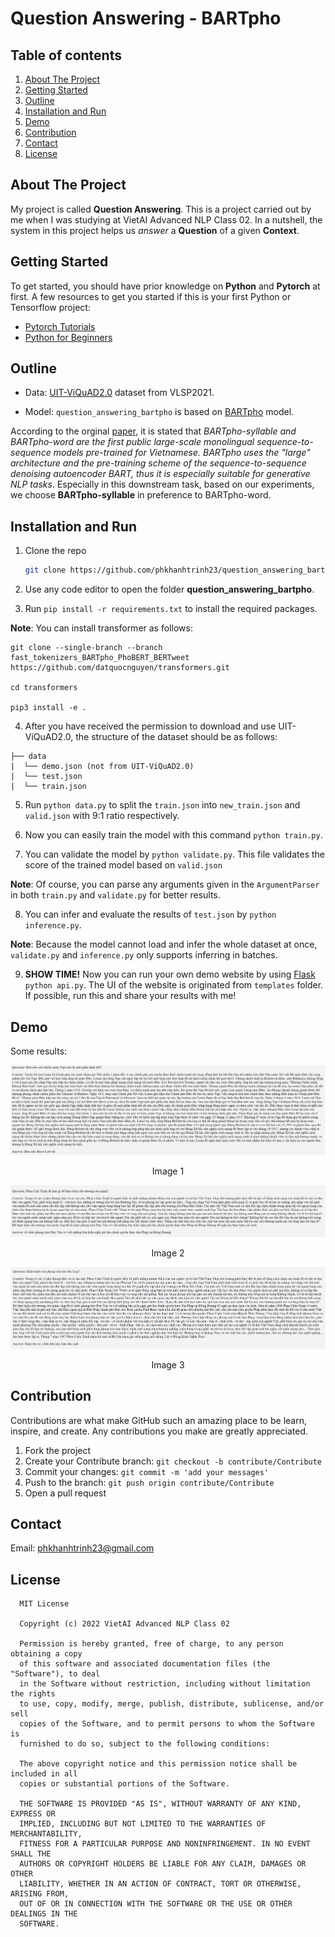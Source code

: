 # Question Answering - BARTpho

## Table of contents

1. [About The Project](#about-the-project)
2. [Getting Started](#getting-started)
3. [Outline](#outline)
4. [Installation and Run](#installation-and-run)
5. [Demo](#demo)
6. [Contribution](#contribution)
7. [Contact](#contact)
8. [License](#license)


## About The Project

My project is called **Question Answering**. This is a project carried out by me when I was studying at VietAI Advanced NLP Class 02. In a nutshell, the system in this project helps us *answer* a **Question** of a given **Context**.


## Getting Started

To get started, you should have prior knowledge on **Python** and **Pytorch** at first. A few resources to get you started if this is your first Python or Tensorflow project:

- [Pytorch Tutorials](https://pytorch.org/tutorials/)
- [Python for Beginners](https://www.python.org/about/gettingstarted/)


## Outline

- Data: [UIT-ViQuAD2.0](https://aihub.vn/competitions/35) dataset from VLSP2021.

- Model: `question_answering_bartpho` is based on [BARTpho](https://github.com/VinAIResearch/BARTpho) model.

According to the orginal [paper](https://arxiv.org/abs/2109.09701), it is stated that *BARTpho-syllable and BARTpho-word are the first public large-scale monolingual sequence-to-sequence models pre-trained for Vietnamese. BARTpho uses the "large" architecture and the pre-training scheme of the sequence-to-sequence denoising autoencoder BART, thus it is especially suitable for generative NLP tasks*. Especially in this downstream task, based on our experiments, we choose **BARTpho-syllable** in preference to BARTpho-word.


## Installation and Run

1. Clone the repo

   ```sh
   git clone https://github.com/phkhanhtrinh23/question_answering_bartpho.git
   ```
  
2. Use any code editor to open the folder **question_answering_bartpho**.

3. Run `pip install -r requirements.txt` to install the required packages. 

**Note**: You can install transformer as follows:
```
git clone --single-branch --branch fast_tokenizers_BARTpho_PhoBERT_BERTweet https://github.com/datquocnguyen/transformers.git

cd transformers

pip3 install -e .
```

4. After you have received the permission to download and use UIT-ViQuAD2.0, the structure of the dataset should be as follows:
```text
├── data
|  └── demo.json (not from UIT-ViQuAD2.0)
|  └── test.json
|  └── train.json
```

5. Run `python data.py` to split the `train.json` into `new_train.json` and `valid.json` with 9:1 ratio respectively.

6. Now you can easily train the model with this command `python train.py`.

7. You can validate the model by `python validate.py`. This file validates the score of the trained model based on `valid.json`

**Note**: Of course, you can parse any arguments given in the `ArgumentParser` in both `train.py` and `validate.py` for better results.

8. You can infer and evaluate the results of `test.json` by `python inference.py`.

**Note**: Because the model cannot load and infer the whole dataset at once, `validate.py` and `inference.py` only supports inferring in batches.

9. **SHOW TIME!** Now you can run your own demo website by using [Flask](https://flask.palletsprojects.com/en/2.2.x/) `python api.py`. The UI of the website is originated from `templates` folder. If possible, run this and share your results with me!


## Demo
Some results:

<img src="./images/result_1.png"/>
<p style="text-align:center"> Image 1 </p>

<img src="./images/result_4.png"/>
<p style="text-align:center"> Image 2</p>

<img src="./images/result_6.png"/>
<p style="text-align:center"> Image 3 </p>


## Contribution

Contributions are what make GitHub such an amazing place to be learn, inspire, and create. Any contributions you make are greatly appreciated.

1. Fork the project
2. Create your Contribute branch: `git checkout -b contribute/Contribute`
3. Commit your changes: `git commit -m 'add your messages'`
4. Push to the branch: `git push origin contribute/Contribute`
5. Open a pull request


## Contact

Email: phkhanhtrinh23@gmail.com


## License

      MIT License

      Copyright (c) 2022 VietAI Advanced NLP Class 02

      Permission is hereby granted, free of charge, to any person obtaining a copy
      of this software and associated documentation files (the "Software"), to deal
      in the Software without restriction, including without limitation the rights
      to use, copy, modify, merge, publish, distribute, sublicense, and/or sell
      copies of the Software, and to permit persons to whom the Software is
      furnished to do so, subject to the following conditions:

      The above copyright notice and this permission notice shall be included in all
      copies or substantial portions of the Software.

      THE SOFTWARE IS PROVIDED "AS IS", WITHOUT WARRANTY OF ANY KIND, EXPRESS OR
      IMPLIED, INCLUDING BUT NOT LIMITED TO THE WARRANTIES OF MERCHANTABILITY,
      FITNESS FOR A PARTICULAR PURPOSE AND NONINFRINGEMENT. IN NO EVENT SHALL THE
      AUTHORS OR COPYRIGHT HOLDERS BE LIABLE FOR ANY CLAIM, DAMAGES OR OTHER
      LIABILITY, WHETHER IN AN ACTION OF CONTRACT, TORT OR OTHERWISE, ARISING FROM,
      OUT OF OR IN CONNECTION WITH THE SOFTWARE OR THE USE OR OTHER DEALINGS IN THE
      SOFTWARE.
